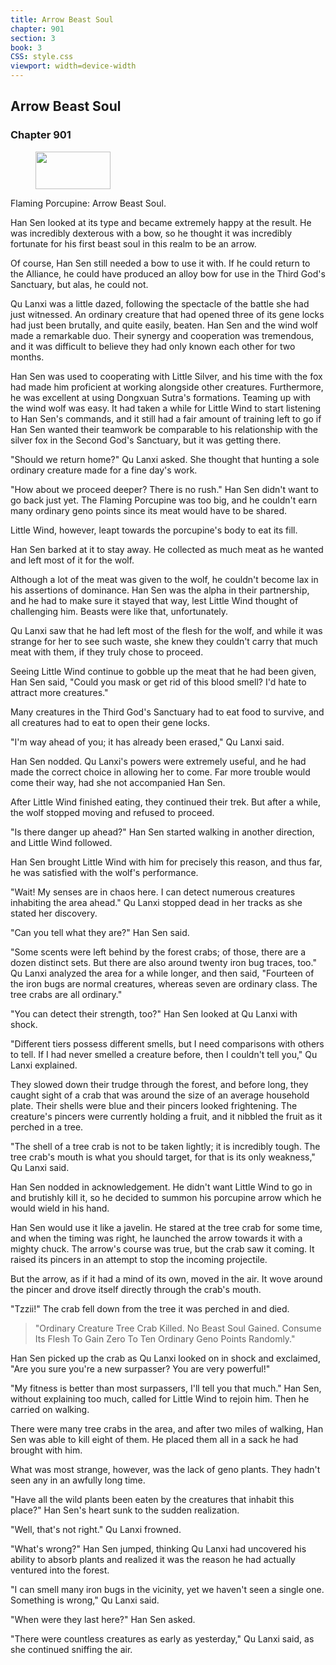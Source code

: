 ```yaml
---
title: Arrow Beast Soul
chapter: 901
section: 3
book: 3
CSS: style.css
viewport: width=device-width
---
```


## Arrow Beast Soul

### Chapter 901

<figure>
	<img src="../Images/gem.gif" alt="" id="gem" width="120" height="60" />
</figure>

Flaming Porcupine: Arrow Beast Soul.

Han Sen looked at its type and became extremely happy at the result. He was incredibly dexterous with a bow, so he thought it was incredibly fortunate for his first beast soul in this realm to be an arrow.

Of course, Han Sen still needed a bow to use it with. If he could return to the Alliance, he could have produced an alloy bow for use in the Third God's Sanctuary, but alas, he could not.

Qu Lanxi was a little dazed, following the spectacle of the battle she had just witnessed. An ordinary creature that had opened three of its gene locks had just been brutally, and quite easily, beaten. Han Sen and the wind wolf made a remarkable duo. Their synergy and cooperation was tremendous, and it was difficult to believe they had only known each other for two months.

Han Sen was used to cooperating with Little Silver, and his time with the fox had made him proficient at working alongside other creatures. Furthermore, he was excellent at using Dongxuan Sutra's formations. Teaming up with the wind wolf was easy. It had taken a while for Little Wind to start listening to Han Sen's commands, and it still had a fair amount of training left to go if Han Sen wanted their teamwork be comparable to his relationship with the silver fox in the Second God's Sanctuary, but it was getting there.

"Should we return home?" Qu Lanxi asked. She thought that hunting a sole ordinary creature made for a fine day's work.

"How about we proceed deeper? There is no rush." Han Sen didn't want to go back just yet. The Flaming Porcupine was too big, and he couldn't earn many ordinary geno points since its meat would have to be shared.

Little Wind, however, leapt towards the porcupine's body to eat its fill.

Han Sen barked at it to stay away. He collected as much meat as he wanted and left most of it for the wolf.

Although a lot of the meat was given to the wolf, he couldn't become lax in his assertions of dominance. Han Sen was the alpha in their partnership, and he had to make sure it stayed that way, lest Little Wind thought of challenging him. Beasts were like that, unfortunately.

Qu Lanxi saw that he had left most of the flesh for the wolf, and while it was strange for her to see such waste, she knew they couldn't carry that much meat with them, if they truly chose to proceed.

Seeing Little Wind continue to gobble up the meat that he had been given, Han Sen said, "Could you mask or get rid of this blood smell? I'd hate to attract more creatures."

Many creatures in the Third God's Sanctuary had to eat food to survive, and all creatures had to eat to open their gene locks.

"I'm way ahead of you; it has already been erased," Qu Lanxi said.

Han Sen nodded. Qu Lanxi's powers were extremely useful, and he had made the correct choice in allowing her to come. Far more trouble would come their way, had she not accompanied Han Sen.

After Little Wind finished eating, they continued their trek. But after a while, the wolf stopped moving and refused to proceed.

"Is there danger up ahead?" Han Sen started walking in another direction, and Little Wind followed.

Han Sen brought Little Wind with him for precisely this reason, and thus far, he was satisfied with the wolf's performance.

"Wait! My senses are in chaos here. I can detect numerous creatures inhabiting the area ahead." Qu Lanxi stopped dead in her tracks as she stated her discovery.

"Can you tell what they are?" Han Sen said.

"Some scents were left behind by the forest crabs; of those, there are a dozen distinct sets. But there are also around twenty iron bug traces, too." Qu Lanxi analyzed the area for a while longer, and then said, "Fourteen of the iron bugs are normal creatures, whereas seven are ordinary class. The tree crabs are all ordinary."

"You can detect their strength, too?" Han Sen looked at Qu Lanxi with shock.

"Different tiers possess different smells, but I need comparisons with others to tell. If I had never smelled a creature before, then I couldn't tell you," Qu Lanxi explained.

They slowed down their trudge through the forest, and before long, they caught sight of a crab that was around the size of an average household plate. Their shells were blue and their pincers looked frightening. The creature's pincers were currently holding a fruit, and it nibbled the fruit as it perched in a tree.

"The shell of a tree crab is not to be taken lightly; it is incredibly tough. The tree crab's mouth is what you should target, for that is its only weakness," Qu Lanxi said.

Han Sen nodded in acknowledgement. He didn't want Little Wind to go in and brutishly kill it, so he decided to summon his porcupine arrow which he would wield in his hand.

Han Sen would use it like a javelin. He stared at the tree crab for some time, and when the timing was right, he launched the arrow towards it with a mighty chuck. The arrow's course was true, but the crab saw it coming. It raised its pincers in an attempt to stop the incoming projectile.

But the arrow, as if it had a mind of its own, moved in the air. It wove around the pincer and drove itself directly through the crab's mouth.

"Tzzii!" The crab fell down from the tree it was perched in and died.

> "Ordinary Creature Tree Crab Killed. No Beast Soul Gained. Consume Its Flesh To Gain Zero To Ten Ordinary Geno Points Randomly."

Han Sen picked up the crab as Qu Lanxi looked on in shock and exclaimed, "Are you sure you're a new surpasser? You are very powerful!"

"My fitness is better than most surpassers, I'll tell you that much." Han Sen, without explaining too much, called for Little Wind to rejoin him. Then he carried on walking.

There were many tree crabs in the area, and after two miles of walking, Han Sen was able to kill eight of them. He placed them all in a sack he had brought with him.

What was most strange, however, was the lack of geno plants. They hadn't seen any in an awfully long time.

"Have all the wild plants been eaten by the creatures that inhabit this place?" Han Sen's heart sunk to the sudden realization.

"Well, that's not right." Qu Lanxi frowned.

"What's wrong?" Han Sen jumped, thinking Qu Lanxi had uncovered his ability to absorb plants and realized it was the reason he had actually ventured into the forest.

"I can smell many iron bugs in the vicinity, yet we haven't seen a single one. Something is wrong," Qu Lanxi said.

"When were they last here?" Han Sen asked.

"There were countless creatures as early as yesterday," Qu Lanxi said, as she continued sniffing the air.